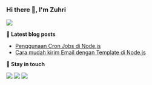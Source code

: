 ### Hi there 👋,  I'm Zuhri
![](https://komarev.com/ghpvc/?username=muhammadzhuhry&color=green)

<b>📕 Latest blog posts</b>

<!-- BLOG-POST-LIST:START -->
- [Penggunaan Cron Jobs di Node.js](https://medium.com/javascript-indonesia-community/penggunaan-cron-jobs-di-node-js-c986bbaaf7f2)
- [Cara mudah kirim Email dengan Template di Node.js](https://medium.com/javascript-indonesia-community/cara-mudah-kirim-email-dengan-template-di-nodejs-4dc7f0f621d5)
<!-- BLOG-POST-LIST:END -->

<b> 🤝 Stay in touch</b>
<p align = "center">

[<img src="https://img.shields.io/badge/medium-%2312100E.svg?&style=for-the-badge&logo=medium&logoColor=white&color=black" />](https://medium.com/@muhamadzhuhry)
[<img src="https://img.shields.io/badge/linkedin-%230077B5.svg?&style=for-the-badge&logo=linkedin&logoColor=white&color=black" />](https://www.linkedin.com/in/muhammadzhuhry/)
[<img src="https://img.shields.io/badge/discord-%237289DA.svg?&style=for-the-badge&logo=discord&logoColor=white&color=black" />]()
<!--
**muhammadzhuhry/muhammadzhuhry** is a ✨ _special_ ✨ repository because its `README.md` (this file) appears on your GitHub profile.

Here are some ideas to get you started:

- 🔭 I’m currently working on ...
- 🌱 I’m currently learning ...
- 👯 I’m looking to collaborate on ...
- 🤔 I’m looking for help with ...
- 💬 Ask me about ...
- 📫 How to reach me: ...
- 😄 Pronouns: ...
- ⚡ Fun fact: ...
-->
